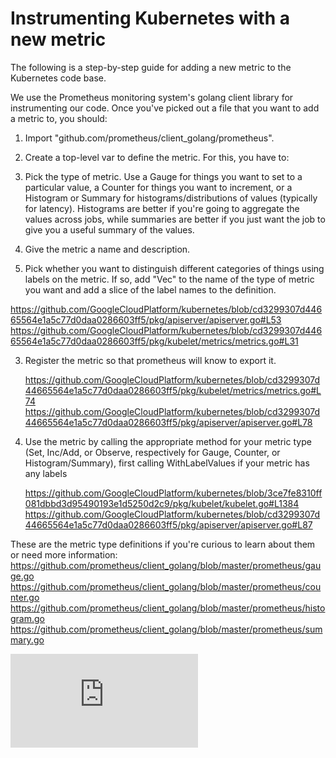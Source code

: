 <!-- BEGIN MUNGE: UNVERSIONED_WARNING -->


<!-- END MUNGE: UNVERSIONED_WARNING -->
Instrumenting Kubernetes with a new metric
===================

The following is a step-by-step guide for adding a new metric to the Kubernetes code base.

We use the Prometheus monitoring system's golang client library for instrumenting our code. Once you've picked out a file that you want to add a metric to, you should:

1. Import "github.com/prometheus/client_golang/prometheus".

2. Create a top-level var to define the metric. For this, you have to:
  1. Pick the type of metric. Use a Gauge for things you want to set to a particular value, a Counter for things you want to increment, or a Histogram or Summary for histograms/distributions of values (typically for latency). Histograms are better if you're going to aggregate the values across jobs, while summaries are better if you just want the job to give you a useful summary of the values.
  2. Give the metric a name and description.
  3. Pick whether you want to distinguish different categories of things using labels on the metric. If so, add "Vec" to the name of the type of metric you want and add a slice of the label names to the definition.

   https://github.com/GoogleCloudPlatform/kubernetes/blob/cd3299307d44665564e1a5c77d0daa0286603ff5/pkg/apiserver/apiserver.go#L53
   https://github.com/GoogleCloudPlatform/kubernetes/blob/cd3299307d44665564e1a5c77d0daa0286603ff5/pkg/kubelet/metrics/metrics.go#L31

3. Register the metric so that prometheus will know to export it.

   https://github.com/GoogleCloudPlatform/kubernetes/blob/cd3299307d44665564e1a5c77d0daa0286603ff5/pkg/kubelet/metrics/metrics.go#L74
   https://github.com/GoogleCloudPlatform/kubernetes/blob/cd3299307d44665564e1a5c77d0daa0286603ff5/pkg/apiserver/apiserver.go#L78

4. Use the metric by calling the appropriate method for your metric type (Set, Inc/Add, or Observe, respectively for Gauge, Counter, or Histogram/Summary), first calling WithLabelValues if your metric has any labels

   https://github.com/GoogleCloudPlatform/kubernetes/blob/3ce7fe8310ff081dbbd3d95490193e1d5250d2c9/pkg/kubelet/kubelet.go#L1384
   https://github.com/GoogleCloudPlatform/kubernetes/blob/cd3299307d44665564e1a5c77d0daa0286603ff5/pkg/apiserver/apiserver.go#L87


These are the metric type definitions if you're curious to learn about them or need more information:
https://github.com/prometheus/client_golang/blob/master/prometheus/gauge.go
https://github.com/prometheus/client_golang/blob/master/prometheus/counter.go
https://github.com/prometheus/client_golang/blob/master/prometheus/histogram.go
https://github.com/prometheus/client_golang/blob/master/prometheus/summary.go


<!-- BEGIN MUNGE: IS_VERSIONED -->
<!-- TAG IS_VERSIONED -->
<!-- END MUNGE: IS_VERSIONED -->


<!-- BEGIN MUNGE: GENERATED_ANALYTICS -->
[![Analytics](https://kubernetes-site.appspot.com/UA-36037335-10/GitHub/docs/devel/instrumentation.md?pixel)]()
<!-- END MUNGE: GENERATED_ANALYTICS -->
